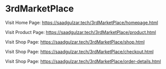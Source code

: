 # 3rdMarketPlace
Visit Home Page: https://saadgulzar.tech/3rdMarketPlace/homepage.html

Visit Product Page: https://saadgulzar.tech/3rdMarketPlace/product.html

Visit Shop Page: https://saadgulzar.tech/3rdMarketPlace/shop.html

Visit Shop Page: https://saadgulzar.tech/3rdMarketPlace/checkout.html

Visit Shop Page: https://saadgulzar.tech/3rdMarketPlace/order-details.html
